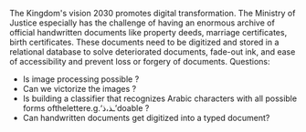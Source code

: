 
The Kingdom's vision 2030 promotes digital transformation. The Ministry of Justice especially has the challenge of having an enormous archive of official handwritten documents like property deeds, marriage certificates, birth certificates. These documents need to be digitized and stored in a relational database to solve deteriorated documents, fade-out ink, and ease of accessibility and prevent loss or forgery of documents.
Questions:
-  Is image processing possible ?
-  Can we victorize the images ?
-  Is building a classifier that recognizes Arabic characters with all possible forms
ofthelettere.g.‘ـذ،ذ’doable ?
-  Can handwritten documents get digitized into a typed document?
